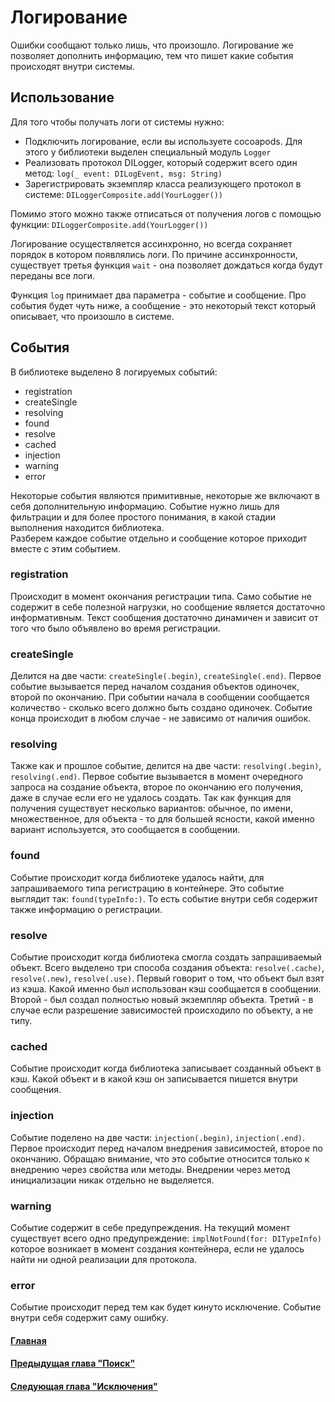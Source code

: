 # Логирование
Ошибки сообщают только лишь, что произошло. Логирование же позволяет дополнить информацию, тем что пишет какие события происходят внутри системы.

## Использование
Для того чтобы получать логи от системы нужно:
* Подключить логирование, если вы используете cocoapods. Для этого у библиотеки выделен специальный модуль `Logger`
* Реализовать протокол DILogger, который содержит всего один метод: `log(_ event: DILogEvent, msg: String)`
* Зарегистрировать экземпляр класса реализующего протокол в системе: `DILoggerComposite.add(YourLogger())`

Помимо этого можно также отписаться от получения логов с помощью функции: `DILoggerComposite.add(YourLogger())`  

Логирование осуществляется ассинхронно, но всегда сохраняет порядок в котором появлялись логи. По причине ассинхронности, существует третья функция `wait` - она позволяет дождаться когда будут переданы все логи.  

Функция `log` принимает два параметра - событие и сообщение. Про события будет чуть ниже, а сообщение - это некоторый текст который описывает, что произошло в системе.

## События
В библиотеке выделено 8 логируемых событий:
* registration
* createSingle
* resolving
* found
* resolve
* cached
* injection
* warning
* error

Некоторые события являются примитивные, некоторые же включают в себя дополнительную информацию. Событие нужно лишь для фильтрации и для более простого понимания, в какой стадии выполнения находится библиотека.  
Разберем каждое событие отдельно и сообщение которое приходит вместе с этим событием.

### registration
Происходит в момент окончания регистрации типа. Само событие не содержит в себе полезной нагрузки, но сообщение является достаточно информативным. Текст сообщения достаточно динамичен и зависит от того что было объявлено во время регистрации.

### createSingle
Делится на две части: `createSingle(.begin)`, `createSingle(.end)`. Первое событие вызывается перед началом создания объектов одиночек, второй по окончанию. При событии начала в сообщении сообщается количество - сколько всего должно быть создано одиночек. Событие конца происходит в любом случае - не зависимо от наличия ошибок.

### resolving
Также как и прошлое событие, делится на две части: `resolving(.begin)`, `resolving(.end)`. Первое событие вызывается в момент очередного запроса на создание объекта, второе по окончанию его получения, даже в случае если его не удалось создать. Так как функция для получения существует несколько вариантов: обычное, по имени, множественное, для объекта - то для большей ясности, какой именно вариант используется, это сообщается в сообщении.

### found
Событие происходит когда библиотеке удалось найти, для запрашиваемого типа регистрацию в контейнере. Это событие выглядит так: `found(typeInfo:)`. То есть событие внутри себя содержит также информацию о регистрации.

### resolve
Событие происходит когда библиотека смогла создать запрашиваемый объект. Всего выделено три способа создания объекта: `resolve(.cache)`, `resolve(.new)`, `resolve(.use)`. Первый говорит о том, что объект был взят из кэша. Какой именно был использован кэш сообщается в сообщении. Второй - был создал полностью новый экземпляр объекта. Третий - в случае если разрешение зависимостей происходило по объекту, а не типу.

### cached
Событие происходит когда библиотека записывает созданный объект в кэш. Какой объект и в какой кэш он записывается пишется внутри сообщения.

### injection
Событие поделено на две части: `injection(.begin)`, `injection(.end)`. Первое происходит перед началом внедрения зависимостей, второе по окончанию. Обращаю внимание, что это событие относится только к внедрению через свойства или методы. Внедрении через метод инициализации никак отдельно не выделяется.

### warning
Событие содержит в себе предупреждения. На текущий момент существует всего одно предупреждение: `implNotFound(for: DITypeInfo)` которое возникает в момент создания контейнера, если не удалось найти ни одной реализации для протокола.

### error
Событие происходит перед тем как будет кинуто исключение. Событие внутри себя содержит саму ошибку.

#### [Главная](main.md)
#### [Предыдущая глава "Поиск"](scan.md#Поиск)
#### [Следующая глава "Исключения"](errors.md#Исключения)



